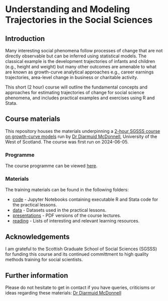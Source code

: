 # Understanding and Modeling Trajectories in the Social Sciences

## Introduction

Many interesting social phenomena follow processes of change that are not directly observable but can be inferred using statistical models. The classical example is the development trajectories of infants and children (e.g., height and weight) but many other outcomes are amenable to what are known as growth-curve analytical approaches e.g., career earnings trajectories, area-level change in business or charitable activity.

This short (2 hour) course will outline the fundamental concepts and approaches for estimating trajectories of change for social science phenomena, and includes practical examples and exercises using R and Stata.

## Course materials

This repository houses the materials underpinning a [2-hour SGSSS course on growth-curve models](https://social.sgsss.ac.uk/event/summer-school-2024-understanding-and-modelling-trajectories-in-the-social-sciences) run by [Dr Diarmuid McDonnell](https://research-portal.uws.ac.uk/en/persons/diarmuid-mcdonnell), University of the West of Scotland. The course was first run on 2024-06-05.

### Programme

The course programme can be viewed [here](https://github.com/DiarmuidM/sgsss-modeling-trajectories-2024/blob/main/sgsss-2024-web-scraping-course-outline-2024-06-05.pdf).

### Materials

The training materials can be found in the following folders:
* [code](./code) - Jupyter Notebooks containing executable R and Stata code for the practical lessons.
* [data](./data) - Datasets used in the practical lessons.
* [presentations](./presentations) - PDF versions of the course lectures.
* [reading](./reading) - Lists of interesting and relevant learning resources.

## Acknowledgements

I am grateful to the Scottish Graduate School of Social Sciences (SGSSS) for funding this course and its continued committment to high quality methods training for social scientists.

## Further information

Please do not hesitate to get in contact if you have queries, criticisms or ideas regarding these materials: [Dr Diarmuid McDonnell](mailto:diarmuid.mcdonnell@uws.ac.uk)
